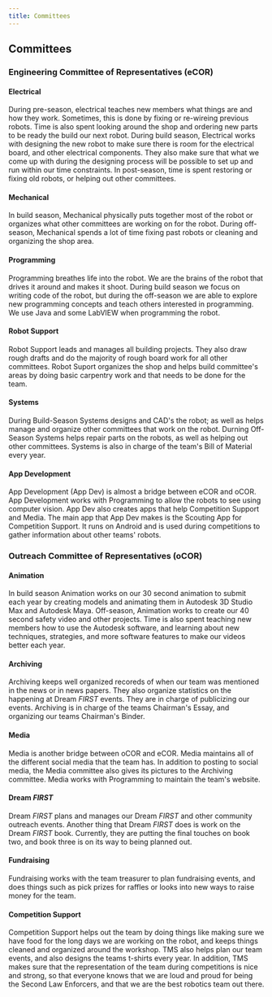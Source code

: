 ```yaml
---
title: Committees
---
```


## Committees

### Engineering Committee of Representatives (eCOR)

#### Electrical
During pre-season, electrical teaches new members what things are and how they work. Sometimes, this is done by fixing or re-wireing previous robots. Time is also spent looking around the shop and ordering new parts to be ready the build our next robot. During build season, Electrical works with designing the new robot to make sure there is room for the electrical board, and other electrical components. They also make sure that what we come up with during the designing process will be possible to set up and run within our time constraints. In post-season, time is spent restoring or fixing old robots, or helping out other committees.

#### Mechanical
In build season, Mechanical physically puts together most of the robot or organizes what other committees are working on for the robot. During off-season, Mechanical spends a lot of time fixing past robots or cleaning and organizing the shop area.

#### Programming
Programming breathes life into the robot. We are the brains of the robot that drives it around and makes it shoot. During build season we focus on writing code of the robot, but during the off-season we are able to explore new programming concepts and teach others interested in programming. We use Java and some LabVIEW when programming the robot.

#### Robot Support
Robot Support leads and manages all building projects. They also draw rough drafts and do the majority of rough board work for all other committees. Robot Suport organizes the shop and helps build committee's areas by doing basic carpentry work and that needs to be done for the team.

#### Systems
During Build-Season Systems designs and CAD's the robot; as well as helps manage and organize other committees that work on the robot. Durning Off-Season Systems helps repair parts on the robots, as well as helping out other committees. Systems is also in charge of the team's Bill of Material every year.

#### App Development
App Development (App Dev) is almost a bridge between eCOR and oCOR. App Development works with Programming to allow the robots to see using computer vision. App Dev also creates apps that help Competition Support and Media. The main app that App Dev makes is the Scouting App for Competition Support. It runs on Android and is used during competitions to gather information about other teams' robots.

### Outreach Committee of Representatives (oCOR)

#### Animation
In build season Animation works on our 30 second animation to submit each year by creating models and animating them in Autodesk 3D Studio Max and Autodesk Maya. Off-season, Animation works to create our 40 second safety video and other projects. Time is also spent teaching new members how to use the Autodesk software, and learning about new techniques, strategies, and more software features to make our videos better each year.

#### Archiving
Archiving keeps well organized recoreds of when our team was mentioned in the news or in news papers. They also organize statistics on the happening at Dream *FIRST* events. They are in charge of publicizing our events. Archiving is in charge of the teams Chairman's Essay, and organizing our teams Chairman's Binder.

#### Media
Media is another bridge between oCOR and eCOR. Media maintains all of the different social media that the team has. In addition to posting to social media, the Media committee also gives its pictures to the Archiving committee. Media works with Programming to maintain the team's website.

#### Dream *FIRST*
Dream *FIRST* plans and manages our Dream *FIRST* and other community outreach events. Another thing that Dream *FIRST* does is work on the Dream *FIRST* book. Currently, they are putting the final touches on book two, and book three is on its way to being planned out.

#### Fundraising
Fundraising works with the team treasurer to plan fundraising events, and does things such as pick prizes for raffles or looks into new ways to raise money for the team.

#### Competition Support
Competition Support helps out the team by doing things like making sure we have food for the long days we are working on the robot, and keeps things cleaned and organized around the workshop. TMS also helps plan our team events, and also designs the teams t-shirts every year. In addition, TMS makes sure that the representation of the team during competitions is nice and strong, so that everyone knows that we are loud and proud for being the Second Law Enforcers, and that we are the best robotics team out there.
